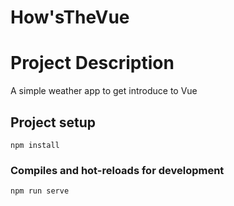 # How'sTheVue


# Project Description

A simple weather app to get introduce to Vue

## Project setup
```
npm install
```

### Compiles and hot-reloads for development
```
npm run serve
```
